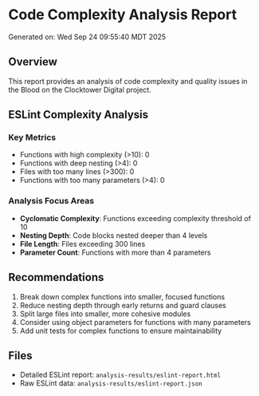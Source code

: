 # Code Complexity Analysis Report

Generated on: Wed Sep 24 09:55:40 MDT 2025

## Overview

This report provides an analysis of code complexity and quality issues in the Blood on the Clocktower Digital project.

## ESLint Complexity Analysis

### Key Metrics

- Functions with high complexity (>10): 0
- Functions with deep nesting (>4): 0
- Files with too many lines (>300): 0
- Functions with too many parameters (>4): 0

### Analysis Focus Areas

- **Cyclomatic Complexity**: Functions exceeding complexity threshold of 10
- **Nesting Depth**: Code blocks nested deeper than 4 levels
- **File Length**: Files exceeding 300 lines
- **Parameter Count**: Functions with more than 4 parameters

## Recommendations

1. Break down complex functions into smaller, focused functions
2. Reduce nesting depth through early returns and guard clauses
3. Split large files into smaller, more cohesive modules
4. Consider using object parameters for functions with many parameters
5. Add unit tests for complex functions to ensure maintainability

## Files

- Detailed ESLint report: `analysis-results/eslint-report.html`
- Raw ESLint data: `analysis-results/eslint-report.json`
